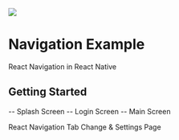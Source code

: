 <a href="https://hits.seeyoufarm.com"><img src="https://hits.seeyoufarm.com/api/count/incr/badge.svg?url=https%3A%2F%2Fgithub.com%2Fcemcolpan%2FNavigationExample&count_bg=%23ECECEC&title_bg=%23555555&icon=react.svg&icon_color=%2341A1FC&title=react+navigation&edge_flat=false"/></a>

# Navigation Example 

React Navigation in React Native

## Getting Started

--  Splash Screen
--  Login Screen
--  Main Screen

React Navigation Tab Change & Settings Page
